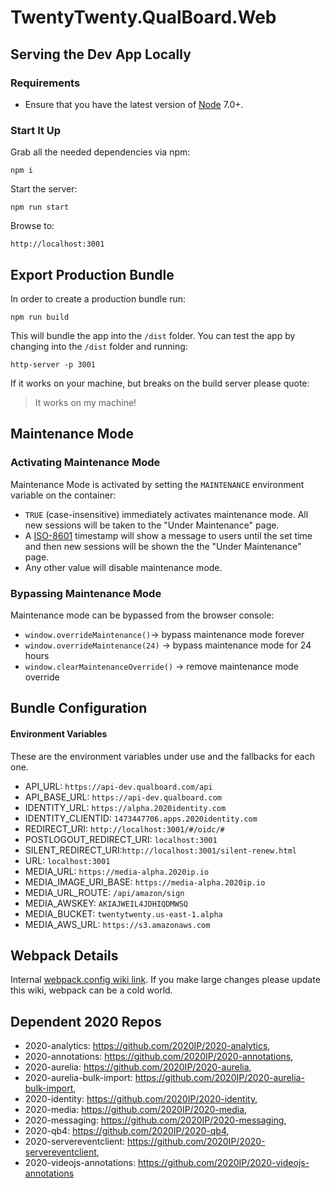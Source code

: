 # TwentyTwenty.QualBoard.Web

## Serving the Dev App Locally

### Requirements
 - Ensure that you have the latest version of [Node](https://nodejs.org/en/) 7.0+.

### Start It Up
Grab all the needed dependencies via npm:
```shell
npm i
```
Start the server:
```shell
npm run start
```
Browse to:
```
http://localhost:3001
```

## Export Production Bundle
In order to create a production bundle run:
```shell
npm run build
```
This will bundle the app into the `/dist` folder.
You can test the app by changing into the `/dist` folder and running:
```shell
http-server -p 3001
```

If it works on your machine, but breaks on the build server please quote:
>It works on my machine!

## Maintenance Mode

### Activating Maintenance Mode
Maintenance Mode is activated by setting the `MAINTENANCE` environment variable on the container:
- `TRUE` (case-insensitive) immediately activates maintenance mode. All new sessions will be taken to the "Under Maintenance" page.
- A [ISO-8601](http://coderstoolbox.net/unixtimestamp/) timestamp will show a message to users until the set time and then new sessions will be shown the the "Under Maintenance" page.
- Any other value will disable maintenance mode.

### Bypassing Maintenance Mode
Maintenance mode can be bypassed from the browser console:
- `window.overrideMaintenance()`-> bypass maintenance mode forever
- `window.overrideMaintenance(24)` -> bypass maintenance mode for 24 hours
- `window.clearMaintenanceOverride()` -> remove maintenance mode override

## Bundle Configuration

#### Environment Variables
These are the environment variables under use and the fallbacks for each one.

 - API_URL: `https://api-dev.qualboard.com/api`
 - API_BASE_URL: `https://api-dev.qualboard.com`
 - IDENTITY_URL: `https://alpha.2020identity.com`
 - IDENTITY_CLIENTID: `1473447706.apps.2020identity.com`
 - REDIRECT_URI: `http://localhost:3001/#/oidc/#`
 - POSTLOGOUT_REDIRECT_URI: `localhost:3001`
 - SILENT_REDIRECT_URI:`http://localhost:3001/silent-renew.html`
 - URL: `localhost:3001`
 - MEDIA_URL: `https://media-alpha.2020ip.io`
 - MEDIA_IMAGE_URI_BASE: `https://media-alpha.2020ip.io`
 - MEDIA_URL_ROUTE: `/api/amazon/sign`
 - MEDIA_AWSKEY: `AKIAJWEIL4JDHIQDMWSQ`
 - MEDIA_BUCKET: `twentytwenty.us-east-1.alpha`
 - MEDIA_AWS_URL: `https://s3.amazonaws.com`

## Webpack Details
Internal [webpack.config wiki link](https://github.com/2020IP/TwentyTwenty.QualBoard.Web/wiki/Webpack-Config-Wiki). If you make large changes please update this wiki, webpack can be a cold world.

## Dependent 2020 Repos
- 2020-analytics: https://github.com/2020IP/2020-analytics,
- 2020-annotations: https://github.com/2020IP/2020-annotations,
- 2020-aurelia: https://github.com/2020IP/2020-aurelia,
- 2020-aurelia-bulk-import: https://github.com/2020IP/2020-aurelia-bulk-import,
- 2020-identity: https://github.com/2020IP/2020-identity,
- 2020-media: https://github.com/2020IP/2020-media,
- 2020-messaging: https://github.com/2020IP/2020-messaging,
- 2020-qb4: https://github.com/2020IP/2020-qb4,
- 2020-servereventclient: https://github.com/2020IP/2020-servereventclient,
- 2020-videojs-annotations: https://github.com/2020IP/2020-videojs-annotations
